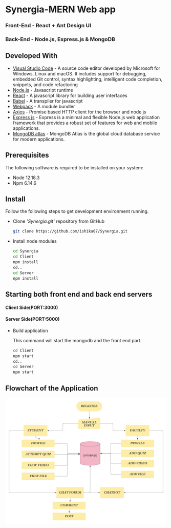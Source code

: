 # Synergia-MERN Web app

### Front-End - React + Ant Design UI

### Back-End - Node.js, Express.js & MongoDB

## Developed With

* [Visual Studio Code](https://code.visualstudio.com/) - A source code editor developed by Microsoft for Windows, Linux and macOS. It includes support for debugging, embedded Git control, syntax highlighting, intelligent code completion, snippets, and code refactoring
* [Node.js](https://nodejs.org/en/) - Javascript runtime
* [React](https://reactjs.org/) - A javascript library for building user interfaces
* [Babel](https://babeljs.io/) - A transpiler for javascript
* [Webpack](https://webpack.js.org/) - A module bundler
* [Axios](https://github.com/axios/axios) - Promise based HTTP client for the browser and node.js
* [Express js](http://expressjs.com/) - Express is a minimal and flexible Node.js web application framework that provides a robust set of features for web and mobile applications.
* [MongoDB atlas](https://www.mongodb.com/cloud/atlas) - MongoDB Atlas is the global cloud database service for modern applications.
## Prerequisites

The following software is required to be installed on your system:

* Node 12.18.3
* Npm 6.14.6
## Install

Follow the following steps to get development environment running.

* Clone _'Synergia.git'_ repository from GitHub

  ```bash
  git clone https://github.com/ishika07/Synergia.git
  ```

* Install node modules

   ```bash
   cd Synergia
   cd Client
   npm install
   cd..
   cd Server
   npm install
   ```


## Starting both front end and back end servers
#### Client Side(PORT:3000) 
#### Server Side(PORT:5000)

* Build application

  This command will start the mongodb and the front end part.

  ```bash
  cd Client
  npm start
  cd..
  cd Server
  npm start
  ```
 ## Flowchart of the Application
  ![Alt text](Supporting_Document/Application_Flowchart.jpeg?raw=true "Optional Title")
 

